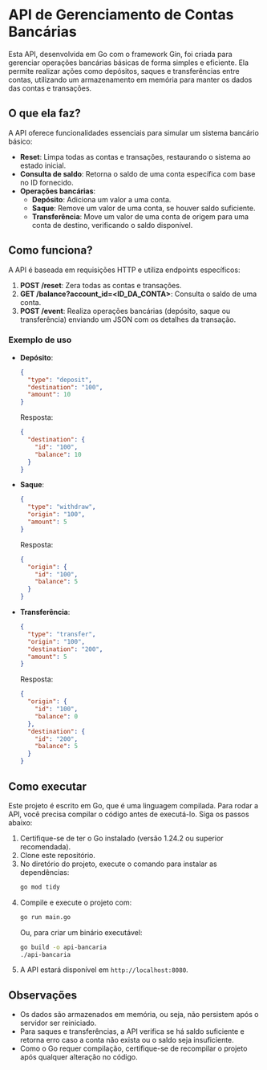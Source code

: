 # API de Gerenciamento de Contas Bancárias

Esta API, desenvolvida em Go com o framework Gin, foi criada para gerenciar operações bancárias básicas de forma simples e eficiente. Ela permite realizar ações como depósitos, saques e transferências entre contas, utilizando um armazenamento em memória para manter os dados das contas e transações.

## O que ela faz?

A API oferece funcionalidades essenciais para simular um sistema bancário básico:

- **Reset**: Limpa todas as contas e transações, restaurando o sistema ao estado inicial.
- **Consulta de saldo**: Retorna o saldo de uma conta específica com base no ID fornecido.
- **Operações bancárias**:
  - **Depósito**: Adiciona um valor a uma conta.
  - **Saque**: Remove um valor de uma conta, se houver saldo suficiente.
  - **Transferência**: Move um valor de uma conta de origem para uma conta de destino, verificando o saldo disponível.

## Como funciona?

A API é baseada em requisições HTTP e utiliza endpoints específicos:

1. **POST /reset**: Zera todas as contas e transações.
2. **GET /balance?account_id=<ID_DA_CONTA>**: Consulta o saldo de uma conta.
3. **POST /event**: Realiza operações bancárias (depósito, saque ou transferência) enviando um JSON com os detalhes da transação.

### Exemplo de uso

- **Depósito**:
  ```json
  {
    "type": "deposit",
    "destination": "100",
    "amount": 10
  }
  ```
  Resposta:
  ```json
  {
    "destination": {
      "id": "100",
      "balance": 10
    }
  }
  ```

- **Saque**:
  ```json
  {
    "type": "withdraw",
    "origin": "100",
    "amount": 5
  }
  ```
  Resposta:
  ```json
  {
    "origin": {
      "id": "100",
      "balance": 5
    }
  }
  ```

- **Transferência**:
  ```json
  {
    "type": "transfer",
    "origin": "100",
    "destination": "200",
    "amount": 5
  }
  ```
  Resposta:
  ```json
  {
    "origin": {
      "id": "100",
      "balance": 0
    },
    "destination": {
      "id": "200",
      "balance": 5
    }
  }
  ```

## Como executar

Este projeto é escrito em Go, que é uma linguagem compilada. Para rodar a API, você precisa compilar o código antes de executá-lo. Siga os passos abaixo:

1. Certifique-se de ter o Go instalado (versão 1.24.2 ou superior recomendada).
2. Clone este repositório.
3. No diretório do projeto, execute o comando para instalar as dependências:
   ```bash
   go mod tidy
   ```
4. Compile e execute o projeto com:
   ```bash
   go run main.go
   ```
   Ou, para criar um binário executável:
   ```bash
   go build -o api-bancaria
   ./api-bancaria
   ```
5. A API estará disponível em `http://localhost:8080`.

## Observações

- Os dados são armazenados em memória, ou seja, não persistem após o servidor ser reiniciado.
- Para saques e transferências, a API verifica se há saldo suficiente e retorna erro caso a conta não exista ou o saldo seja insuficiente.
- Como o Go requer compilação, certifique-se de recompilar o projeto após qualquer alteração no código.
